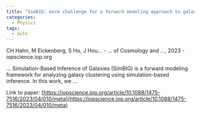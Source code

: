 ```yaml
---
title: "SimBIG: mock challenge for a forward modeling approach to galaxy clustering"
categories:
  - Physics
tags:
  - auto
---
```

CH Hahn, M Eickenberg, S Ho, J Hou… - … of Cosmology and …, 2023 - iopscience.iop.org

… Simulation-Based Inference of Galaxies (SimBIG) is a forward modeling framework for analyzing galaxy clustering using simulation-based inference. In this work, we …

Link to paper: [https://iopscience.iop.org/article/10.1088/1475-7516/2023/04/010/meta](https://iopscience.iop.org/article/10.1088/1475-7516/2023/04/010/meta)
